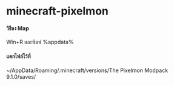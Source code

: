 # minecraft-pixelmon

<h4>
วิธีลง Map
</h4>
<p>Win+R และพิมพ์ %appdata%</p>


<h4>
แตกไฟล์ไว้ที่
</h4>
<p> ~/AppData/Roaming/.minecraft/versions/The Pixelmon Modpack 9.1.0/saves/</p>
